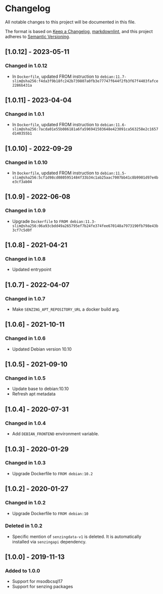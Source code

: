 # Changelog

All notable changes to this project will be documented in this file.

The format is based on [Keep a Changelog](https://keepachangelog.com/en/1.0.0/),
[markdownlint](https://dlaa.me/markdownlint/),
and this project adheres to [Semantic Versioning](https://semver.org/spec/v2.0.0.html).

## [1.0.12] - 2023-05-11

### Changed in 1.0.12

- In `Dockerfile`, updated FROM instruction to `debian:11.7-slim@sha256:f4da3f9b18fc242b739807a0fb3e77747f644f2fb3f67f4403fafce2286b431a`

## [1.0.11] - 2023-04-04

### Changed in 1.0.1

- In `Dockerfile`, updated FROM instruction to `debian:11.6-slim@sha256:7acda01e55b086181a6fa596941503648e423091ca563258e2c1657d140355b1`

## [1.0.10] - 2022-09-29

### Changed in 1.0.10

- In `Dockerfile`, updated FROM instruction to `debian:11.5-slim@sha256:5cf1d98cd0805951484f33b34c1ab25aac7007bb41c8b9901d97e4be3cf3ab04`

## [1.0.9] - 2022-06-08

### Changed in 1.0.9

- Upgrade `Dockerfile` to `FROM debian:11.3-slim@sha256:06a93cbdd49a265795ef7b24fe374fee670148a7973190fb798e43b3cf7c5d0f`

## [1.0.8] - 2021-04-21

### Changed in 1.0.8

- Updated entrypoint

## [1.0.7] - 2022-04-07

### Changed in 1.0.7

- Make `SENZING_APT_REPOSITORY_URL` a docker build arg.

## [1.0.6] - 2021-10-11

### Changed in 1.0.6

- Updated Debian version 10.10

## [1.0.5] - 2021-09-10

### Changed in 1.0.5

- Update base to debian:10.10
- Refresh apt metadata

## [1.0.4] - 2020-07-31

### Changed in 1.0.4

- Add `DEBIAN_FRONTEND` environment variable.

## [1.0.3] - 2020-01-29

### Changed in 1.0.3

- Upgrade Dockerfile to `FROM debian:10.2`

## [1.0.2] - 2020-01-27

### Changed in 1.0.2

- Upgrade Dockerfile to `FROM debian:10`

### Deleted in 1.0.2

- Specific mention of `senzingdata-v1` is deleted.
  It is automatically installed via `senzingapi` dependency.

## [1.0.0] - 2019-11-13

### Added to 1.0.0

- Support for msodbcsql17
- Support for senzing packages
